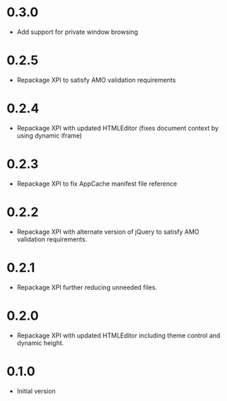 # 0.3.0
- Add support for private window browsing

# 0.2.5
- Repackage XPI to satisfy AMO validation requirements

# 0.2.4
- Repackage XPI with updated HTMLEditor (fixes document context by using dynamic iframe)

# 0.2.3
- Repackage XPI to fix AppCache manifest file reference

# 0.2.2
- Repackage XPI with alternate version of jQuery to satisfy AMO validation requirements.

# 0.2.1
- Repackage XPI further reducing unneeded files.

# 0.2.0
- Repackage XPI with updated HTMLEditor including theme control and dynamic height.

# 0.1.0
- Initial version
